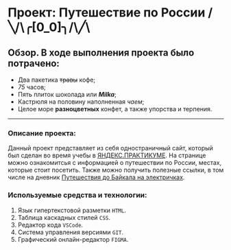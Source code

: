 # Проект: Путешествие по России /╲/\╭[0_0]╮/\╱\

## Обзор. В ходе выполнения проекта было потрачено:
* Два пакетика ~~травы~~ кофе;
* *75* часов;
* Пять плиток шоколада или **_Milka_**;
* Кастрюля на половину наполненная *чаем*;
* Целое море __разноцветных__ конфет, а также упорства и терпения.
------
### Описание проекта:
Данный проект представляет из себя одностраничный сайт, который был сделан во время учебы в [ЯНДЕКС.ПРАКТИКУМЕ](https://practicum.yandex.ru/ "Я Yandex.Practicum!"). На странице можно ознакомитсья с информацией о путешествии по России, местах, которые стоит посетить. Также можно получить полезные ссылки, в том числе на дневник [Путешествия до Байкала на электричках](https://stampsy.com/na-elektrichkakh-do-baikala).

### Используемые средства и технологии:
1. Язык гипертекстовой разметки ```HTML```.
2. Таблица каскадных стилей ```CSS```.
3. Редактор кода ```VSCode```.
4. Система управления версиями ```GIT```.
5. Графический онлайн-редактор ```FIGMA```.

